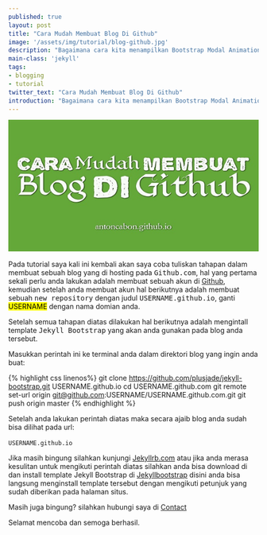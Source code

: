 ```yaml
---
published: true
layout: post
title: "Cara Mudah Membuat Blog Di Github"
image: '/assets/img/tutorial/blog-github.jpg'
description: "Bagaimana cara kita menampilkan Bootstrap Modal Animation Effects pada halaman postingan blog."
main-class: 'jekyll'
tags:
- blogging
- tutorial
twitter_text: "Cara Mudah Membuat Blog Di Github"
introduction: "Bagaimana cara kita menampilkan Bootstrap Modal Animation Effects pada halaman postingan blog."
---
```

![Cara Membuat Blog di Github](/assets/img/tutorial/blog-github.jpg)

Pada tutorial saya kali ini kembali akan saya coba tuliskan tahapan dalam membuat sebuah blog yang di hosting pada <kbd>Github.com</kbd>, hal yang pertama sekali perlu anda lakukan adalah membuat sebuah akun di [Github](https://github.com), kemudian setelah anda membuat akun hal berikutnya adalah membuat sebuah <kbd>new repository</kbd> dengan judul <kbd>USERNAME.github.io</kbd>, ganti <mark>USERNAME</mark> dengan nama domian anda. 

Setelah semua tahapan diatas dilakukan hal berikutnya adalah mengintall template <kbd>Jekyll Bootstrap</kbd> yang akan anda gunakan pada blog anda tersebut.

Masukkan perintah ini ke terminal anda dalam direktori blog yang ingin anda buat:

{% highlight css linenos%}
git clone https://github.com/plusjade/jekyll-bootstrap.git USERNAME.github.io
cd USERNAME.github.com
git remote set-url origin git@github.com:USERNAME/USERNAME.github.com.git
git push origin master
{% endhighlight %}

Setelah anda lakukan perintah diatas maka secara ajaib blog anda sudah bisa dilihat pada url:

<code class="filter">USERNAME.github.io</code>

Jika masih bingung silahkan kunjungi [Jekyllrb.com](https://jekyllrb.com/) atau jika anda merasa kesulitan untuk mengikuti perintah diatas silahkan anda bisa download di dan install template Jekyll Bootstrap  di [Jekyllbootstrap](http://themes.jekyllbootstrap.com/) disini anda bisa langsung menginstall template tersebut dengan mengikuti petunjuk yang sudah diberikan pada halaman situs.

Masih juga bingung? silahkan hubungi saya di [Contact](https://antoncabon.github.io/about/)

Selamat mencoba dan semoga berhasil.
